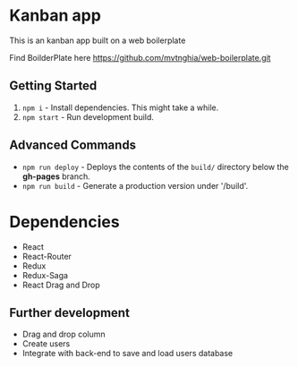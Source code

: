 # Kanban app
This is an kanban app built on a web boilerplate

Find BoilderPlate here https://github.com/mvtnghia/web-boilerplate.git


## Getting Started

1. `npm i` - Install dependencies. This might take a while.
2. `npm start` - Run development build.

## Advanced Commands

* `npm run deploy` - Deploys the contents of the `build/` directory below the **gh-pages** branch.
* `npm run build` - Generate a production version under '/build'.

# Dependencies
- React
- React-Router
- Redux
- Redux-Saga
- React Drag and Drop

## Further development
- Drag and drop column
- Create users
- Integrate with back-end to save and load users database
